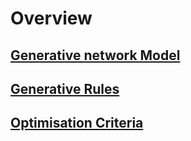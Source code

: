# Overview

## [Generative network Model](api-reference/generative-network-model.md)

## [Generative Rules](api-reference/generative-rules.md)

## [Optimisation Criteria](api-reference/optimisation-criteria.md)

